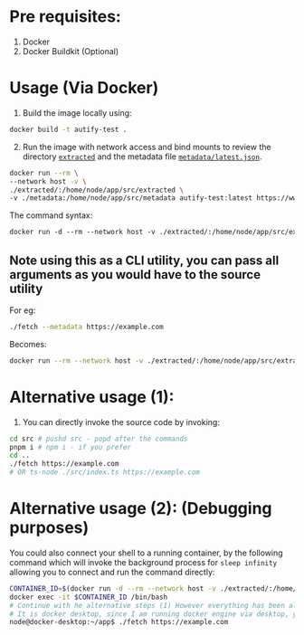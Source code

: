 # Pre requisites:
1. Docker
2. Docker Buildkit (Optional)

# Usage (Via Docker)
1. Build the image locally using:
```bash
docker build -t autify-test .
```
2. Run the image with network access and bind mounts to review the directory [`extracted`](./extracted/) and the metadata file [`metadata/latest.json`](./metadata/latest.json).
```bash
docker run --rm \
--network host -v \
./extracted/:/home/node/app/src/extracted \
-v ./metadata:/home/node/app/src/metadata autify-test:latest https://www.google.com
```
The command syntax:
```md
docker run -d --rm --network host -v ./extracted/:/home/node/app/src/extracted -v ./metadata:/home/node/app/src/metadata <YOUR_IMAGE_NAME> <ARG1> <ARG2> ... <ARGN>
```

## Note using this as a CLI utility, you can pass all arguments as you would have to the source utility
For eg:
```bash
./fetch --metadata https://example.com
```
Becomes:
```bash
docker run --rm --network host -v ./extracted/:/home/node/app/src/extracted -v ./metadata:/home/node/app/src/metadata autify-test:latest --metadata https://example.com
```

# Alternative usage (1):
1. You can directly invoke the source code by invoking:
```bash
cd src # pushd src - popd after the commands
pnpm i # npm i - if you prefer
cd ..
./fetch https://example.com
# OR ts-node ./src/index.ts https://example.com
```

# Alternative usage (2): (Debugging purposes)
You could also connect your shell to a running container, by the following command which will invoke the background process for `sleep infinity` allowing you to connect and run the command directly:
```bash
CONTAINER_ID=$(docker run -d --rm --network host -v ./extracted/:/home/node/app/src/extracted -v ./metadata:/home/node/app/src/metadata autify-test:latest IT)
docker exec -it $CONTAINER_ID /bin/bash 
# Continue with he alternative steps (1) However everything has been already set up
# It is docker desktop, since I am running docker engine via desktop, you could have a differing host.
node@docker-desktop:~/app$ ./fetch https://example.com
```

